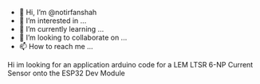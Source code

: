 - 👋 Hi, I’m @notirfanshah
- 👀 I’m interested in ...
- 🌱 I’m currently learning ...
- 💞️ I’m looking to collaborate on ...
- 📫 How to reach me ...

<!---
notirfanshah/notirfanshah is a ✨ special ✨ repository because its `README.md` (this file) appears on your GitHub profile.
You can click the Preview link to take a look at your changes.
--->
Hi im looking for an application arduino code for a LEM LTSR 6-NP Current Sensor onto the ESP32 Dev Module
